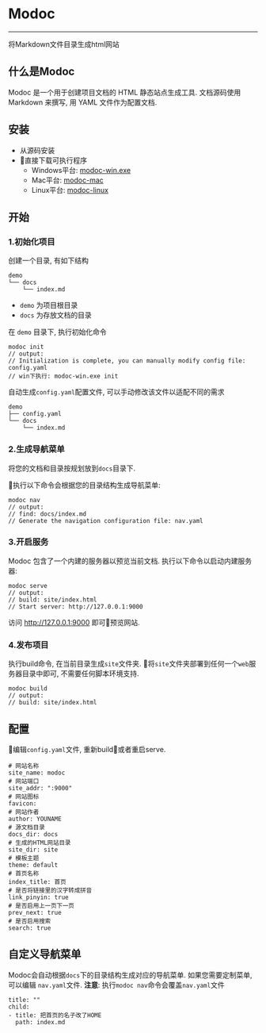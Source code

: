# Modoc
***
将Markdown文件目录生成html网站

## 什么是Modoc

Modoc 是一个用于创建项目文档的 HTML 静态站点生成工具. 文档源码使用 Markdown 来撰写, 用 YAML 文件作为配置文档.

## 安装

 - 从源码安装
 - 直接下载可执行程序
    - Windows平台: [modoc-win.exe](modoc-win.exe)
    - Mac平台: [modoc-mac](modoc-mac)
    - Linux平台: [modoc-linux](modoc-linux)

## 开始

### 1.初始化项目
创建一个目录, 有如下结构
```
demo
└── docs
    └── index.md
```
- `demo` 为项目根目录
- `docs` 为存放文档的目录

在 `demo` 目录下, 执行初始化命令
```
modoc init
// output: 
// Initialization is complete, you can manually modify config file: config.yaml
// win下执行: modoc-win.exe init
```
自动生成`config.yaml`配置文件, 可以手动修改该文件以适配不同的需求
```
demo
├── config.yaml
└── docs
    └── index.md
```

### 2.生成导航菜单
将您的文档和目录按规划放到`docs`目录下.

执行以下命令会根据您的目录结构生成导航菜单:
```
modoc nav
// output:
// find: docs/index.md
// Generate the navigation configuration file: nav.yaml
```

### 3.开启服务
Modoc 包含了一个内建的服务器以预览当前文档. 
执行以下命令以启动内建服务器:
```
modoc serve
// output:
// build: site/index.html
// Start server: http://127.0.0.1:9000
```
访问 http://127.0.0.1:9000 即可预览网站.

### 4.发布项目
执行build命令, 在当前目录生成`site`文件夹.
将`site`文件夹部署到任何一个`web`服务器目录中即可, 不需要任何脚本环境支持.
```
modoc build
// output:
// build: site/index.html
```

## 配置
编辑`config.yaml`文件, 重新build或者重启serve.
```
# 网站名称
site_name: modoc
# 网站端口
site_addr: ":9000"
# 网站图标
favicon: 
# 网站作者
author: YOUNAME
# 源文档目录
docs_dir: docs
# 生成的HTML网站目录
site_dir: site
# 模板主题
theme: default
# 首页名称
index_title: 首页
# 是否将链接里的汉字转成拼音
link_pinyin: true
# 是否启用上一页下一页
prev_next: true
# 是否启用搜索
search: true
```

## 自定义导航菜单
Modoc会自动根据`docs`下的目录结构生成对应的导航菜单.
如果您需要定制菜单, 可以编辑 `nav.yaml`文件.
**注意**: 执行`modoc nav`命令会覆盖`nav.yaml`文件
```
title: ""
child:
- title: 把首页的名子改了HOME
  path: index.md
```